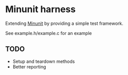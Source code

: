 # Minunit harness

Extending [Minunit](http://www.jera.com/techinfo/jtns/jtn002.html) by providing a simple test framework.

See example.h/example.c for an example


## TODO

- Setup and teardown methods
- Better reporting


